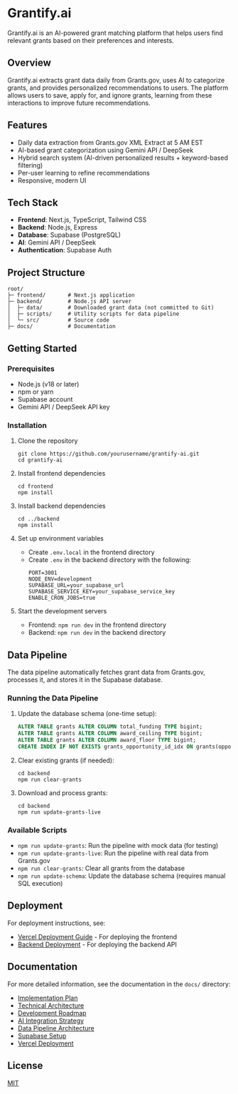 # Grantify.ai

Grantify.ai is an AI-powered grant matching platform that helps users find relevant grants based on their preferences and interests.

## Overview

Grantify.ai extracts grant data daily from Grants.gov, uses AI to categorize grants, and provides personalized recommendations to users. The platform allows users to save, apply for, and ignore grants, learning from these interactions to improve future recommendations.

## Features

- Daily data extraction from Grants.gov XML Extract at 5 AM EST
- AI-based grant categorization using Gemini API / DeepSeek
- Hybrid search system (AI-driven personalized results + keyword-based filtering)
- Per-user learning to refine recommendations
- Responsive, modern UI

## Tech Stack

- **Frontend**: Next.js, TypeScript, Tailwind CSS
- **Backend**: Node.js, Express
- **Database**: Supabase (PostgreSQL)
- **AI**: Gemini API / DeepSeek
- **Authentication**: Supabase Auth

## Project Structure

```
root/
├─ frontend/       # Next.js application
├─ backend/        # Node.js API server
│  ├─ data/        # Downloaded grant data (not committed to Git)
│  ├─ scripts/     # Utility scripts for data pipeline
│  └─ src/         # Source code
├─ docs/           # Documentation
```

## Getting Started

### Prerequisites

- Node.js (v18 or later)
- npm or yarn
- Supabase account
- Gemini API / DeepSeek API key

### Installation

1. Clone the repository
   ```
   git clone https://github.com/yourusername/grantify-ai.git
   cd grantify-ai
   ```

2. Install frontend dependencies
   ```
   cd frontend
   npm install
   ```

3. Install backend dependencies
   ```
   cd ../backend
   npm install
   ```

4. Set up environment variables
   - Create `.env.local` in the frontend directory
   - Create `.env` in the backend directory with the following:
     ```
     PORT=3001
     NODE_ENV=development
     SUPABASE_URL=your_supabase_url
     SUPABASE_SERVICE_KEY=your_supabase_service_key
     ENABLE_CRON_JOBS=true
     ```

5. Start the development servers
   - Frontend: `npm run dev` in the frontend directory
   - Backend: `npm run dev` in the backend directory

## Data Pipeline

The data pipeline automatically fetches grant data from Grants.gov, processes it, and stores it in the Supabase database.

### Running the Data Pipeline

1. Update the database schema (one-time setup):
   ```sql
   ALTER TABLE grants ALTER COLUMN total_funding TYPE bigint;
   ALTER TABLE grants ALTER COLUMN award_ceiling TYPE bigint;
   ALTER TABLE grants ALTER COLUMN award_floor TYPE bigint;
   CREATE INDEX IF NOT EXISTS grants_opportunity_id_idx ON grants(opportunity_id);
   ```

2. Clear existing grants (if needed):
   ```
   cd backend
   npm run clear-grants
   ```

3. Download and process grants:
   ```
   cd backend
   npm run update-grants-live
   ```

### Available Scripts

- `npm run update-grants`: Run the pipeline with mock data (for testing)
- `npm run update-grants-live`: Run the pipeline with real data from Grants.gov
- `npm run clear-grants`: Clear all grants from the database
- `npm run update-schema`: Update the database schema (requires manual SQL execution)

## Deployment

For deployment instructions, see:
- [Vercel Deployment Guide](docs/vercel-deployment.md) - For deploying the frontend
- [Backend Deployment](docs/vercel-deployment.md#deploy-backend-separately) - For deploying the backend API

## Documentation

For more detailed information, see the documentation in the `docs/` directory:

- [Implementation Plan](docs/implementation-plan.md)
- [Technical Architecture](docs/technical-architecture.md)
- [Development Roadmap](docs/development-roadmap.md)
- [AI Integration Strategy](docs/ai-integration-strategy.md)
- [Data Pipeline Architecture](docs/data-pipeline-architecture.md)
- [Supabase Setup](docs/supabase-setup.md)
- [Vercel Deployment](docs/vercel-deployment.md)

## License

[MIT](LICENSE)